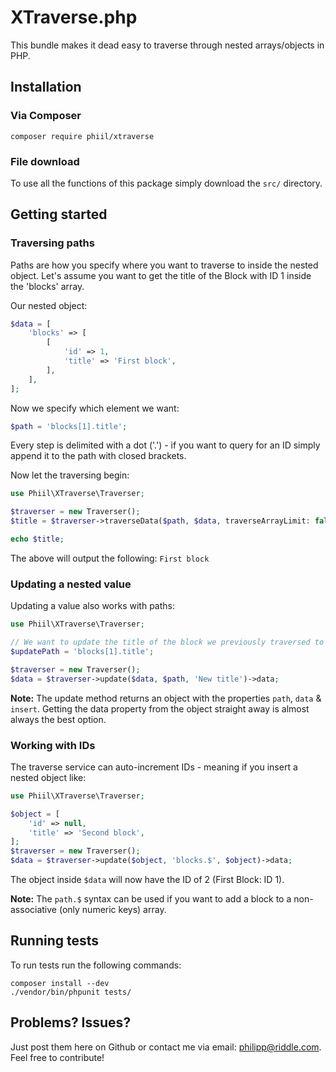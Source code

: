 # XTraverse.php

This bundle makes it dead easy to traverse through nested arrays/objects in PHP. 

## Installation
### Via Composer
```terminal
composer require phiil/xtraverse
```
### File download
To use all the functions of this package simply download the ```src/``` directory.

## Getting started

### Traversing paths
Paths are how you specify where you want to traverse to inside the nested object. Let's assume you want to get the title of the Block with ID 1 inside the 'blocks' array.


Our nested object:
```php
$data = [
    'blocks' => [
        [
            'id' => 1,
            'title' => 'First block',
        ],
    ],
];
```

Now we specify which element we want:
```php
$path = 'blocks[1].title';
```

Every step is delimited with a dot ('.') - if you want to query for an ID simply append it to the path with closed brackets.
  
Now let the traversing begin:

```php
use Phiil\XTraverse\Traverser;

$traverser = new Traverser();
$title = $traverser->traverseData($path, $data, traverseArrayLimit: false); // we want a non-array value - pass "false" as the last argument or the service will throw an exception

echo $title;
```

The above will output the following: ```First block```


### Updating a nested value
Updating a value also works with paths:

```php
use Phiil\XTraverse\Traverser;

// We want to update the title of the block we previously traversed to
$updatePath = 'blocks[1].title';

$traverser = new Traverser();
$data = $traverser->update($data, $path, 'New title')->data;
```

**Note:** The update method returns an object with the properties ```path```, ```data``` & ```insert```. Getting the data property from the object straight away is almost always the best option.

### Working with IDs
The traverse service can auto-increment IDs - meaning if you insert a nested object like:

```php
use Phiil\XTraverse\Traverser;

$object = [
    'id' => null,
    'title' => 'Second block',
];
$traverser = new Traverser();
$data = $traverser->update($object, 'blocks.$', $object)->data;
```

The object inside ```$data``` will now have the ID of 2 (First Block: ID 1).

**Note:** The ```path.$``` syntax can be used if you want to add a block to a non-associative (only numeric keys) array.

## Running tests

To run tests run the following commands:
```terminal
composer install --dev
./vendor/bin/phpunit tests/
```

## Problems? Issues?
Just post them here on Github or contact me via email: [philipp@riddle.com](mailto:philipp@riddle.com). Feel free to contribute!